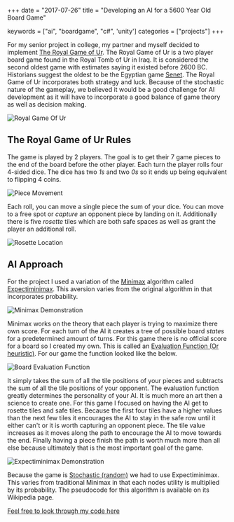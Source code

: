 +++
date = "2017-07-26"
title = "Developing an AI for a 5600 Year Old Board Game"

keywords = ["ai", "boardgame", "c#", 'unity']
categories = ["projects"]
+++

For my senior project in college, my partner and myself decided to implement [The Royal Game of Ur](https://en.wikipedia.org/wiki/Royal_Game_of_Ur). The Royal Game of Ur is a two player board game found in the Royal Tomb of Ur in Iraq. It is considered the second oldest game with estimates saying it existed before 2600 BC. Historians suggest the oldest to be the Egyptian game [Senet](https://en.wikipedia.org/wiki/Senet). The Royal Game of Ur incorporates both strategy and luck. Because of the stochastic nature of the gameplay, we believed it would be a good challenge for AI development as it will have to incorporate a good balance of game theory as well as decision making.

![Royal Game Of Ur](/board.jpg "The Board")

## The Royal Game of Ur Rules

The game is played by 2 players. The goal is to get their 7 game pieces to the end of the board before the other player. Each turn the player rolls four 4-sided dice. The dice has two *1s* and two *0s* so it ends up being equivalent to flipping 4 coins.

![Piece Movement](/piece-movement.jpg "Piece Movement")

Each roll, you can move a single piece the sum of your dice. You can move to a free spot or *capture* an opponent piece by landing on it. Additionally there is five *rosette* tiles which are both safe spaces as well as grant the player an additional roll.

![Rosette Location](/rosette-locations.jpg "Rosette Locations")

## AI Approach

For the project I used a variation of the [Minimax](https://en.wikipedia.org/wiki/Minimax) algorithm called [Expectiminimax](https://en.wikipedia.org/wiki/Expectiminimax_tree). This aversion varies from the original algorithm in that incorporates probability.

![Minimax Demonstration](/minimax-demonstration.jpg "Minimax Demonstration")

Minimax works on the theory that each player is trying to maximize there own score. For each turn of the AI it creates a tree of possible board *states* for a predetermined amount of turns. For this game there is no official score for a board so I created my own. This is called an [Evaluation Function (Or heuristic)](https://en.wikipedia.org/wiki/Evaluation_function). For our game the function looked like the below.

![Board Evaluation Function](/ai-board-evaluation.jpg "Board Evaluation Function")

It simply takes the sum of all the tile positions of your pieces and subtracts the sum of all the tile positions of your opponent. The evaluation function greatly determines the personality of your AI. It is much more an art then a science to create one. For this game I focused on having the AI get to rosette tiles and safe tiles. Because the first four tiles have a higher values than the next few tiles it encourages the AI to stay in the safe row until it either can't or it is worth capturing an opponent piece. The tile value increases as it moves along the path to encourage the AI to move towards the end. Finally having a piece finish the path is worth much more than all else because ultimately that is the most important goal of the game.

![Expectiminimax Demonstration](/expected-minimax.jpg "Expectiminimax Demonstration")

Because the game is [Stochastic (random)](https://en.wikipedia.org/wiki/Stochastic) we had to use Expectiminimax. This varies from traditional Minimax in that each nodes utility is multiplied by its probability. The pseudocode for this algorithm is available on its Wikipedia page.

[Feel free to look through my code here](https://github.com/chevalierc/RoyalGameOfUr)
